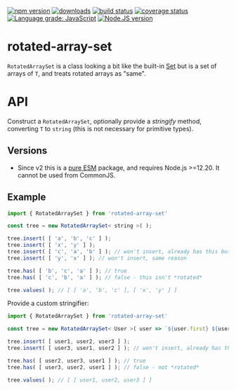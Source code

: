 [![npm version][npm-image]][npm-url]
[![downloads][downloads-image]][npm-url]
[![build status][build-image]][build-url]
[![coverage status][coverage-image]][coverage-url]
[![Language grade: JavaScript][lgtm-image]][lgtm-url]
[![Node.JS version][node-version]][node-url]


# rotated-array-set

`RotatedArraySet` is a class looking a bit like the built-in [Set](https://developer.mozilla.org/en-US/docs/Web/JavaScript/Reference/Global_Objects/Set) but is a set of arrays of `T`, and treats rotated arrays as "same".


# API

Construct a `RotatedArraySet`, optionally provide a *stringify* method, converting `T` to `string` (this is not necessary for primitive types).


## Versions

 * Since v2 this is a [pure ESM][pure-esm] package, and requires Node.js >=12.20. It cannot be used from CommonJS.


## Example

```ts
import { RotatedArraySet } from 'rotated-array-set'

const tree = new RotatedArraySet< string >( );

tree.insert( [ 'a', 'b', 'c' ] );
tree.insert( [ 'x', 'y' ] );
tree.insert( [ 'c', 'a', 'b' ] ); // won't insert, already has this but rotated
tree.insert( [ 'y', 'x' ] ); // won't insert, same reason

tree.has( [ 'b', 'c', 'a' ] ); // true
tree.has( [ 'c', 'b', 'a' ] ); // false - this isn't *rotated*

tree.values( ); // [ [ 'a', 'b', 'c' ], [ 'x', 'y' ] ]
```

Provide a custom stringifier:

```ts
import { RotatedArraySet } from 'rotated-array-set'

const tree = new RotatedArraySet< User >( user => `${user.first} ${user.last}` );

tree.insert( [ user1, user2, user3 ] );
tree.insert( [ user3, user1, user2 ] ); // won't insert, already has this but rotated

tree.has( [ user2, user3, user1 ] ); // true
tree.has( [ user3, user2, user1 ] ); // false - not *rotated*

tree.values( ); // [ [ user1, user2, user3 ] ]
```


[npm-image]: https://img.shields.io/npm/v/rotated-array-set.svg
[npm-url]: https://npmjs.org/package/rotated-array-set
[downloads-image]: https://img.shields.io/npm/dm/rotated-array-set.svg
[build-image]: https://img.shields.io/github/workflow/status/grantila/rotated-array-set/Master.svg
[build-url]: https://github.com/grantila/rotated-array-set/actions?query=workflow%3AMaster
[coverage-image]: https://coveralls.io/repos/github/grantila/rotated-array-set/badge.svg?branch=master
[coverage-url]: https://coveralls.io/github/grantila/rotated-array-set?branch=master
[lgtm-image]: https://img.shields.io/lgtm/grade/javascript/g/grantila/rotated-array-set.svg?logo=lgtm&logoWidth=18
[lgtm-url]: https://lgtm.com/projects/g/grantila/rotated-array-set/context:javascript
[node-version]: https://img.shields.io/node/v/rotated-array-set
[node-url]: https://nodejs.org/en/
[pure-esm]: https://gist.github.com/sindresorhus/a39789f98801d908bbc7ff3ecc99d99c
